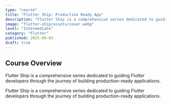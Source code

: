 ```yaml
---
type: "course"
title: "Flutter Ship: Production Ready App"
description: "Flutter Ship is a comprehensive series dedicated to guiding Flutter developers through the journey of building production-ready applications."
image: "flutter-ship/assets/cover.webp"
level: "Intermediate"
category: "Flutter"
published: 2025-09-03
draft: true
---
```


## Course Overview

Flutter Ship is a comprehensive series dedicated to guiding Flutter developers through the journey of building production-ready applications.

Flutter Ship is a comprehensive series dedicated to guiding Flutter developers through the journey of building production-ready applications.
